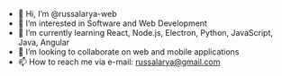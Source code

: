 - 👋 Hi, I’m @russalarya-web
- 👀 I’m interested in Software and Web Development
- 🌱 I’m currently learning React, Node.js, Electron, Python, JavaScript, Java, Angular
- 💞️ I’m looking to collaborate on web and mobile applications
- 📫 How to reach me via e-mail: russalarya@gmail.com

<!---
russalarya-web/russalarya-web is a ✨ special ✨ repository because its `README.md` (this file) appears on your GitHub profile.
You can click the Preview link to take a look at your changes.
--->
